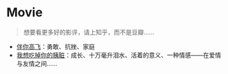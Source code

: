 # Movie

> 想要看更多好的影评，请上知乎，而不是豆瓣……

- [伴你高飞](https://movie.douban.com/subject/1292642/)：勇敢、抗挫、家庭
- [我想吃掉你的胰脏](https://movie.douban.com/subject/27107140/)：成长、十万毫升泪水、活着的意义、一种情感——在爱情与友情之间…… 